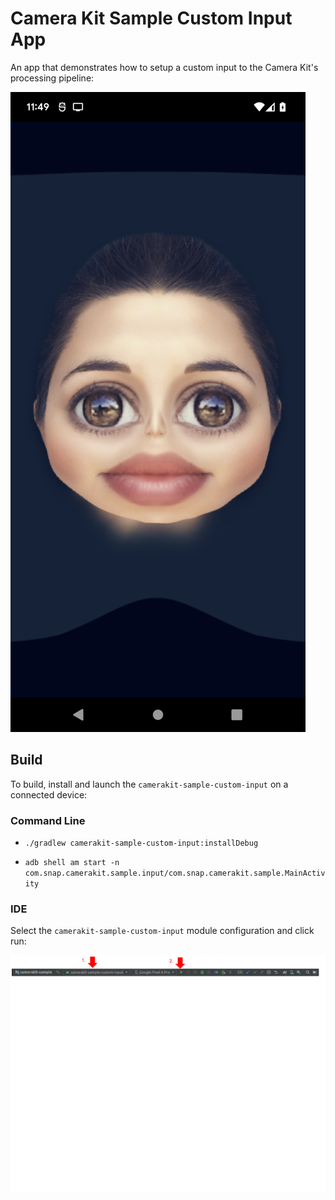 # Camera Kit Sample Custom Input App

An app that demonstrates how to setup a custom input to the Camera Kit's processing pipeline:

![demo](../.doc/sample_input_demo.png)

## Build

To build, install and launch the `camerakit-sample-custom-input` on a connected device:

### Command Line

- `./gradlew camerakit-sample-custom-input:installDebug`

- `adb shell am start -n com.snap.camerakit.sample.input/com.snap.camerakit.sample.MainActivity`

### IDE

Select the `camerakit-sample-custom-input` module configuration and click run:

![run-android-studio](../.doc/sample_input_run_android_studio.png)
